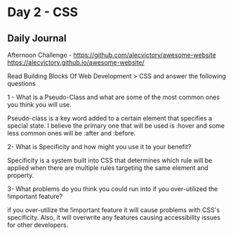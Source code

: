 # Day 2 - CSS

## Daily Journal

Afternoon Challenge - https://github.com/alecvictory/awesome-website
                    https://alecvictory.github.io/awesome-website/

Read Building Blocks Of Web Development > CSS and answer the following questions

1 - What is a Pseudo-Class and what are some of the most common ones you think you will use.

Pseudo-class is a key word added to a certain element that specifies a special state. I believe the primary one that will be used is :hover and some less common ones will be :after and :before.

2- What is Specificity and how might you use it to your benefit?

Specificity is a system built into CSS that determines which rule will be applied when there are multiple rules targeting the same element and property.

3- What problems do you think you could run into if you over-utilized the !important feature?

if you over-utilize the !important feature it will cause problems with CSS's specificity. Also, it will overwrite any features causing accessibility issues for other developers.
